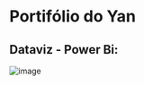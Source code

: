 # Portifólio do Yan

## Dataviz - Power Bi:

![image](https://github.com/if-yan-miranda/dashboards/assets/116229324/cf67dc43-7e72-40af-afb3-48d3bded020d)
